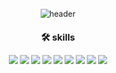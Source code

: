 <div align="center">
  <!-- 폰트색인 검은색과 대비되게 밝은 생상 리스트 -->
  <!-- ![header](https://capsule-render.vercel.app/api?type=venom&height=150&color=gradient&customColorList=1,3,4,5,6,7,12,14,15,17,18,19,26,27,28&text=Front-End&fontSize=50&animation=fadeIn&desc=Developer&descAlignY=65&descSize=30&fontAlignY=45&fontColor=000000) -->
  
  <!-- 가장 마음에 드는 색상 -->
  ![header](https://capsule-render.vercel.app/api?type=venom&height=150&color=gradient&customColorList=9&text=Front-End&fontSize=50&animation=fadeIn&desc=Developer&descAlignY=65&descSize=30&fontAlignY=45&fontColor=000000)
  
  ### 🛠️ skills
  
  <img src="https://img.shields.io/badge/JavaScript-F7DF1E?style=flat&logo=JavaScript&logoColor=black">
  <img src="https://img.shields.io/badge/TypeScript-3178C6?style=flat&logo=TypeScript&logoColor=white">
  <img src="https://img.shields.io/badge/React-61DAFB?style=flat&logo=React&logoColor=black">
  <img src="https://img.shields.io/badge/HTML5-E34F26?style=flat&logo=HTML5&logoColor=white">
  <img src="https://img.shields.io/badge/CSS3-1572B6?style=flat&logo=CSS3&logoColor=white">
  <img src="https://img.shields.io/badge/Node.js-5FA04E?style=flat&logo=Node.js&logoColor=white">
  <img src="https://img.shields.io/badge/MongoDB-47A248?style=flat&logo=MongoDB&logoColor=white">
  <img src="https://img.shields.io/badge/JAVA-007396?style=flat&logo=JAVA&logoColor=white">
  <img src="https://img.shields.io/badge/Python-3776AB?style=flat&logo=Python&logoColor=white">
</div>
